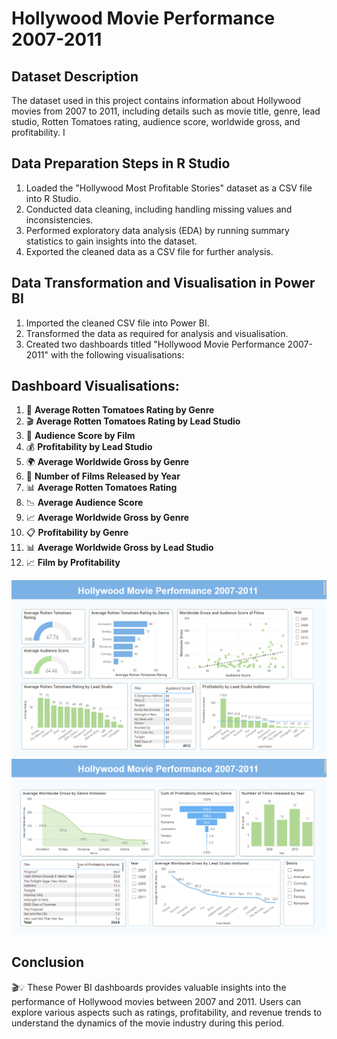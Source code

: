 # Hollywood Movie Performance 2007-2011

## Dataset Description
The dataset used in this project contains information about Hollywood movies from 2007 to 2011, including details such as movie title, genre, lead studio, Rotten Tomatoes rating, audience score, worldwide gross, and profitability. I 

## Data Preparation Steps in R Studio
1. Loaded the "Hollywood Most Profitable Stories" dataset as a CSV file into R Studio.
2. Conducted data cleaning, including handling missing values and inconsistencies.
3. Performed exploratory data analysis (EDA) by running summary statistics to gain insights into the dataset.
4. Exported the cleaned data as a CSV file for further analysis.

## Data Transformation and Visualisation in Power BI
1. Imported the cleaned CSV file into Power BI.
2. Transformed the data as required for analysis and visualisation.
3. Created two dashboards titled "Hollywood Movie Performance 2007-2011" with the following visualisations:

## Dashboard Visualisations:
1. 🍅 **Average Rotten Tomatoes Rating by Genre**
2. 🎬 **Average Rotten Tomatoes Rating by Lead Studio** 
3. 👥 **Audience Score by Film** 
4. 💰 **Profitability by Lead Studio** 
5. 🌍 **Average Worldwide Gross by Genre** 
6. 📅 **Number of Films Released by Year**
7. 📊 **Average Rotten Tomatoes Rating** 
8. 📉 **Average Audience Score** 
9. 📈 **Average Worldwide Gross by Genre**
10. 📋 **Profitability by Genre**
11. 📊 **Average Worldwide Gross by Lead Studio**
12. 📈 **Film by Profitability**

![Image Description](https://github.com/Lozarta-V/R-Studio-Power-Bi-Project/blob/main/Screenshot%202024-06-05%20182102.png?raw=true)
![Image Description](https://github.com/Lozarta-V/R-Studio-Power-Bi-Project/blob/main/Screenshot%202024-06-05%20213730.png?raw=true)


## Conclusion
🎬💡 These Power BI dashboards provides valuable insights into the performance of Hollywood movies between 2007 and 2011. Users can explore various aspects such as ratings, profitability, and revenue trends to understand the dynamics of the movie industry during this period. 
